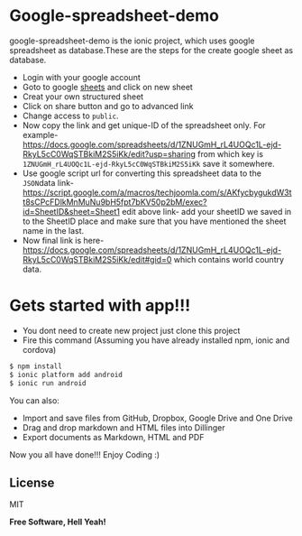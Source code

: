 # Google-spreadsheet-demo

google-spreadsheet-demo is the ionic project, which uses google spreadsheet as database.These are the steps for the create google sheet as database.

  - Login with your google account
  - Goto to google [sheets](https://docs.google.com/spreadsheets/u/0/) and click on new sheet
  - Creat your own structured sheet
  - Click on share button and go to advanced link
  - Change access to `public`.
  - Now copy the link and get unique-ID of the spreadsheet only. For example- https://docs.google.com/spreadsheets/d/1ZNUGmH_rL4UOQc1L-ejd-RkyL5cC0WqSTBkiM2S5iKk/edit?usp=sharing from which key is `1ZNUGmH_rL4UOQc1L-ejd-RkyL5cC0WqSTBkiM2S5iKk` save it somewhere.
  - Use google script url for converting this spreadsheet data to the `JSON`data link- https://script.google.com/a/macros/techjoomla.com/s/AKfycbygukdW3tt8sCPcFDlkMnMuNu9bH5fpt7bKV50p2bM/exec?id=SheetID&sheet=Sheet1
 edit above link- add your sheetID we saved in to the SheetID place and make sure that you have mentioned the sheet name in the last.
  - Now final link is here-https://docs.google.com/spreadsheets/d/1ZNUGmH_rL4UOQc1L-ejd-RkyL5cC0WqSTBkiM2S5iKk/edit#gid=0 which contains world country data.

# Gets started with app!!!

  - You dont need to create new project just clone this project
  - Fire this command (Assuming you have already installed npm, ionic and cordova)
```sh
$ npm install
$ ionic platform add android
$ ionic run android
```

You can also:
  - Import and save files from GitHub, Dropbox, Google Drive and One Drive
  - Drag and drop markdown and HTML files into Dillinger
  - Export documents as Markdown, HTML and PDF

Now you all have done!!!
Enjoy Coding :)

License
----

MIT


**Free Software, Hell Yeah!**
